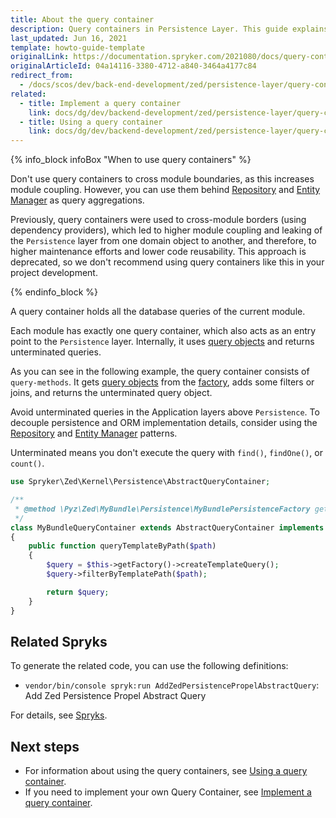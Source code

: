 ```yaml
---
title: About the query container
description: Query containers in Persistence Layer. This guide explains their role in managing database queries, ensuring modular and efficient data access for Zed backend development.
last_updated: Jun 16, 2021
template: howto-guide-template
originalLink: https://documentation.spryker.com/2021080/docs/query-container
originalArticleId: 04a14116-3380-4712-a840-3464a4177c84
redirect_from:
  - /docs/scos/dev/back-end-development/zed/persistence-layer/query-container/query-container.html
related:
  - title: Implement a query container
    link: docs/dg/dev/backend-development/zed/persistence-layer/query-container/implement-a-query-container.html
  - title: Using a query container
    link: docs/dg/dev/backend-development/zed/persistence-layer/query-container/using-a-query-container.html
---
```


{% info_block infoBox "When to use query containers" %}

Don't use query containers to cross module boundaries, as this increases module coupling. However, you can use them behind [Repository](/docs/dg/dev/backend-development/zed/persistence-layer/repository.html) and [Entity Manager](/docs/dg/dev/backend-development/zed/persistence-layer/entity-manager.html) as query aggregations.

Previously, query containers were used to cross-module borders (using dependency providers), which led to higher module coupling and leaking of the `Persistence` layer from one domain object to another, and therefore, to higher maintenance efforts and lower code reusability. This approach is deprecated, so we don't recommend using query containers like this in your project development.

{% endinfo_block %}

A query container holds all the database queries of the current module.

Each module has exactly one query container, which also acts as an entry point to the `Persistence` layer. Internally, it uses [query objects](/docs/dg/dev/backend-development/zed/persistence-layer/query-objects-creation-and-usage.html) and returns unterminated queries.

As you can see in the following example, the query container consists of `query-methods`. It gets [query objects](/docs/dg/dev/backend-development/zed/persistence-layer/query-objects-creation-and-usage.html) from the [factory](/docs/dg/dev/backend-development/factory/factory.html), adds some filters or joins, and returns the unterminated query object.

 Avoid unterminated queries in the Application layers above `Persistence`. To decouple persistence and ORM implementation details, consider using the [Repository](/docs/dg/dev/backend-development/zed/persistence-layer/repository.html) and [Entity Manager](/docs/dg/dev/backend-development/zed/persistence-layer/entity-manager.html) patterns.

Unterminated means you don't execute the query with `find()`, `findOne()`, or `count()`.

```php
use Spryker\Zed\Kernel\Persistence\AbstractQueryContainer;

/**
 * @method \Pyz\Zed\MyBundle\Persistence\MyBundlePersistenceFactory getFactory()
 */
class MyBundleQueryContainer extends AbstractQueryContainer implements MyBundleQueryContainerInterface
{
    public function queryTemplateByPath($path)
    {
        $query = $this->getFactory()->createTemplateQuery();
        $query->filterByTemplatePath($path);

        return $query;
    }
}
```

## Related Spryks

To generate the related code, you can use the following definitions:

* `vendor/bin/console spryk:run AddZedPersistencePropelAbstractQuery`: Add Zed Persistence Propel Abstract Query

For details, see [Spryks](/docs/dg/dev/sdks/sdk/spryks/spryks.html).

## Next steps

* For information about using the query containers, see [Using a query container](/docs/dg/dev/backend-development/zed/persistence-layer/query-container/using-a-query-container.html).
* If you need to implement your own Query Container, see [Implement a query container](/docs/dg/dev/backend-development/zed/persistence-layer/query-container/implement-a-query-container.html).
